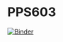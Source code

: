 # PPS603

[![Binder](https://mybinder.org/badge_logo.svg)](https://mybinder.org/v2/gh/betatim/r-conda/master?urlpath=rstudio)
